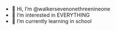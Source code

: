 - 👋 Hi, I’m @walkersevenonethreenineone
- 👀 I’m interested in EVERYTHING
- 🌱 I’m currently learning in school

<!---
walkersevenonethreenineone/walkersevenonethreenineone is a ✨ special ✨ repository because its `README.md` (this file) appears on your GitHub profile.
You can click the Preview link to take a look at your changes.
--->
